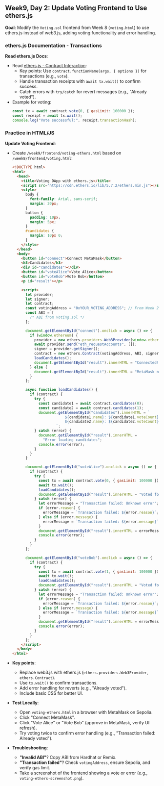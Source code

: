 ## Week9, Day 2: Update Voting Frontend to Use ethers.js

**Goal**: Modify the `Voting.sol` frontend from Week 8 (`voting.html`) to use ethers.js instead of web3.js, adding voting functionality and error handling.

### ethers.js Documentation - Transactions

**Read ethers.js Docs**:

- Read [ethers.js - Contract Interaction](https://docs.ethers.io/v5/api/contract/contract/#Contract--write):
  - Key points: Use `contract.functionName(args, { options })` for transactions (e.g., `vote`).
  - Handle transaction receipts with `await tx.wait()` to confirm success.
  - Catch errors with `try/catch` for revert messages (e.g., "Already voted").
- Example for voting:
  ```javascript
  const tx = await contract.vote(0, { gasLimit: 100000 });
  const receipt = await tx.wait();
  console.log("Vote successful:", receipt.transactionHash);
  ```

### Practice in HTML/JS

**Update Voting Frontend**:

- Create `/week9/frontend/voting-ethers.html` based on `/week8/frontend/voting.html`:

  ```html
  <!DOCTYPE html>
  <html>
    <head>
      <title>Voting DApp with ethers.js</title>
      <script src="https://cdn.ethers.io/lib/5.7.2/ethers.min.js"></script>
      <style>
        body {
          font-family: Arial, sans-serif;
          margin: 20px;
        }
        button {
          padding: 10px;
          margin: 5px;
        }
        #candidates {
          margin: 10px 0;
        }
      </style>
    </head>
    <body>
      <button id="connect">Connect MetaMask</button>
      <h3>Candidates</h3>
      <div id="candidates"></div>
      <button id="voteAlice">Vote Alice</button>
      <button id="voteBob">Vote Bob</button>
      <p id="result"></p>

      <script>
        let provider;
        let signer;
        let contract;
        const votingAddress = "0xYOUR_VOTING_ADDRESS"; // From Week 2
        const ABI = [
          /* ABI from Voting.sol */
        ];

        document.getElementById("connect").onclick = async () => {
          if (window.ethereum) {
            provider = new ethers.providers.Web3Provider(window.ethereum);
            await provider.send("eth_requestAccounts", []);
            signer = provider.getSigner();
            contract = new ethers.Contract(votingAddress, ABI, signer);
            loadCandidates();
            document.getElementById("result").innerHTML = "Connected!";
          } else {
            document.getElementById("result").innerHTML = "MetaMask not found!";
          }
        };

        async function loadCandidates() {
          if (contract) {
            try {
              const candidate1 = await contract.candidates(0);
              const candidate2 = await contract.candidates(1);
              document.getElementById("candidates").innerHTML = `
                          ${candidate1.name}: ${candidate1.voteCount} votes<br>
                          ${candidate2.name}: ${candidate2.voteCount} votes
                      `;
            } catch (error) {
              document.getElementById("result").innerHTML =
                "Error loading candidates";
              console.error(error);
            }
          }
        }

        document.getElementById("voteAlice").onclick = async () => {
          if (contract) {
            try {
              const tx = await contract.vote(0, { gasLimit: 100000 });
              await tx.wait();
              loadCandidates();
              document.getElementById("result").innerHTML = "Voted for Alice!";
            } catch (error) {
              let errorMessage = "Transaction failed: Unknown error";
              if (error.reason) {
                errorMessage = `Transaction failed: ${error.reason}`;
              } else if (error.message) {
                errorMessage = `Transaction failed: ${error.message}`;
              }
              document.getElementById("result").innerHTML = errorMessage;
              console.error(error);
            }
          }
        };

        document.getElementById("voteBob").onclick = async () => {
          if (contract) {
            try {
              const tx = await contract.vote(1, { gasLimit: 100000 });
              await tx.wait();
              loadCandidates();
              document.getElementById("result").innerHTML = "Voted for Bob!";
            } catch (error) {
              let errorMessage = "Transaction failed: Unknown error";
              if (error.reason) {
                errorMessage = `Transaction failed: ${error.reason}`;
              } else if (error.message) {
                errorMessage = `Transaction failed: ${error.message}`;
              }
              document.getElementById("result").innerHTML = errorMessage;
              console.error(error);
            }
          }
        };
      </script>
    </body>
  </html>
  ```

- **Key points**:
  - Replace web3.js with ethers.js (`ethers.providers.Web3Provider`, `ethers.Contract`).
  - Use `tx.wait()` to confirm transactions.
  - Add error handling for reverts (e.g., "Already voted").
  - Include basic CSS for better UI.
- **Test Locally**:
  - Open `voting-ethers.html` in a browser with MetaMask on Sepolia.
  - Click "Connect MetaMask".
  - Click "Vote Alice" or "Vote Bob" (approve in MetaMask, verify UI refresh).
  - Try voting twice to confirm error handling (e.g., "Transaction failed: Already voted").
- **Troubleshooting**:
  - **"Invalid ABI"**? Copy ABI from Hardhat or Remix.
  - **"Transaction failed"**? Check `votingAddress`, ensure Sepolia, and verify gas limit.
  - Take a screenshot of the frontend showing a vote or error (e.g., `voting-ethers-screenshot.png`).
